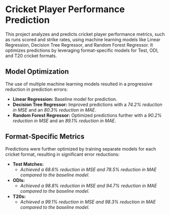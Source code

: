 <h1>Cricket Player Performance Prediction</h1>
    <p>
        This project analyzes and predicts cricket player performance metrics, such as runs scored 
        and strike rates, using machine learning models like Linear Regression, Decision Tree Regressor, 
        and Random Forest Regressor. It optimizes predictions by leveraging format-specific models for 
        Test, ODI, and T20 cricket formats.
    </p>
    <h2>Model Optimization</h2>
    <p>
        The use of multiple machine learning models resulted in a progressive reduction in prediction errors:
    </p>
    <ul>
        <li><strong>Linear Regression:</strong> Baseline model for prediction.</li>
        <li>
            <strong>Decision Tree Regressor:</strong> Improved predictions with a 
            <em>74.2% reduction in MSE</em> and an <em>80.3% reduction in MAE</em>.
        </li>
        <li>
            <strong>Random Forest Regressor:</strong> Optimized predictions further with a 
            <em>90.2% reduction in MSE</em> and an <em>89.1% reduction in MAE</em>.
        </li>
    </ul>
    <h2>Format-Specific Metrics</h2>
    <p>
        Predictions were further optimized by training separate models for each cricket format, 
        resulting in significant error reductions:
    </p>
    <ul>
        <li><strong>Test Matches:</strong>
            <ul>
                <li><em>Achieved a 68.6% reduction in MSE and 78.5% reduction in MAE compared to the baseline model.</em></li>
            </ul>
        </li>
        <li><strong>ODIs:</strong>
            <ul>
                <li><em>Achieved a 98.8% reduction in MSE and 94.7% reduction in MAE compared to the baseline model.</em></li>
            </ul>
        </li>
        <li><strong>T20s:</strong>
            <ul>
                <li><em>Achieved a 99.1% reduction in MSE and 98.3% reduction in MAE compared to the baseline model.</em></li>
            </ul>
        </li>
    </ul>

